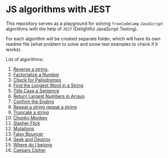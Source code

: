 # JS algorithms with JEST

This repository serves as a playground for solving `freeCodeCamp` `JavaScript` algorithms with the help of `JEST` (Delightful JavaScript Testing).

For each algorithm will be created separate folder, which will have its own readme file (what problem to solve and some test examples to check if it works).

List of algorithms:

1.  [Reverse a string.](01_reverse_a_string)
1.  [Factorialize a Number](02_factorialize)
1.  [Check for Palindromes](03_check_for_palindromes)
1.  [Find the Longest Word in a String](04_find_the_longest_word_in_a_string)
1.  [Title Case a Sentence](05_title_case_a_sentence)
1.  [Return Largest Numbers in Arrays](06_largest_numbers_in_arrays)
1.  [Confirm the Ending](07_confirm_the_ending)
1.  [Repeat a string repeat a string](08_repeat_a_string)
1.  [Truncate a string](09_truncate_a_string)
1.  [Chunky Monkey](10_chunky_monkey)
1.  [Slasher Flick](11_slasher_flick)
1.  [Mutations](12_mutations)
1.  [Falsy Bouncer](13_falsy_bouncer)
1.  [Seek and Destroy](14_seek_and_destroy)
1.  [Where do I belong](15_where_do_i_belong)
1.  [Caesars Cipher](16_ceasars_cipher)
